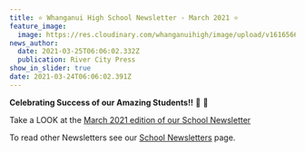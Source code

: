 ```yaml
---
title: ⭐️ Whanganui High School Newsletter - March 2021 ⭐️
feature_image:
  image: https://res.cloudinary.com/whanganuihigh/image/upload/v1616566886/News/MARCH_2021_BIGGER-KBSrivercity-press_this-one.jpg
news_author:
  date: 2021-03-25T06:06:02.332Z
  publication: River City Press
show_in_slider: true
date: 2021-03-24T06:06:02.391Z
---
```

**Celebrating Success of our Amazing Students!!** 🥳 🥳

Take a LOOK at the [March 2021 edition of our School Newsletter️](https://res.cloudinary.com/whanganuihigh/image/upload/v1616454998/newsletters/MARCH_2021_rivercity_press_web.pdf)

To read other Newsletters see our [School Newsletters](https://www.whanganuihigh.school.nz/news-and-events/school-newsletters/) page.